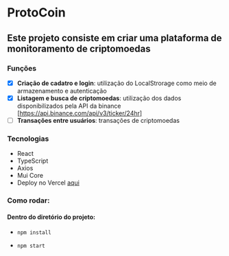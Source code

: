 # ProtoCoin

## Este projeto consiste em criar uma plataforma de monitoramento de criptomoedas

### Funções

- [x] **Criação de cadatro e login**: utilização do LocalStrorage como meio de armazenamento e autenticação
- [x] **Listagem e busca de criptomoedas**: utilização dos dados disponibilizados pela API da binance [https://api.binance.com/api/v3/ticker/24hr]
- [ ] **Transações entre usuários**: transações de criptomoedas

### Tecnologias

- React
- TypeScript
- Axios
- Mui Core
- Deploy no Vercel <a target="_BLANK" href="https://protocoin-git-master-claupris.vercel.app/">aqui</a>

### Como rodar:

#### Dentro do diretório do projeto:

- `npm install`

- `npm start`
